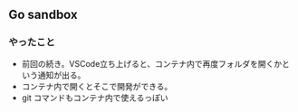 ## Go sandbox

### やったこと
- 前回の続き。VSCode立ち上げると、コンテナ内で再度フォルダを開くかという通知が出る。
- コンテナ内で開くとそこで開発ができる。
- git コマンドもコンテナ内で使えるっぽい